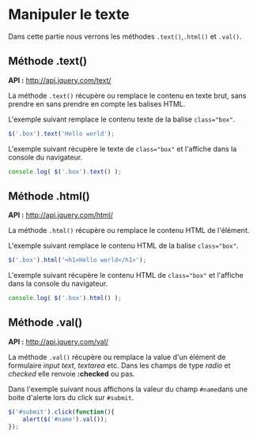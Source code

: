 # Manipuler le texte

Dans cette partie nous verrons les méthodes `.text()`,`.html()` et `.val()`.

## Méthode .text()

**API :** http://api.jquery.com/text/

La méthode `.text()` récupère ou remplace le contenu en texte brut, sans prendre en sans prendre en compte les balises HTML.

L'exemple suivant remplace le contenu texte de la balise `class="box"`.

```js
$('.box').text('Hello world');
```

L'exemple suivant récupère le texte de `class="box"` et l'affiche dans la console du navigateur.

```js
console.log( $('.box').text() );
```

## Méthode .html()

**API :** http://api.jquery.com/html/

La méthode `.html()` récupère ou remplace le contenu HTML de l'élément.

L'exemple suivant remplace le contenu HTML de la balise `class="box"`.

```js
$('.box').html('<h1>Hello world</h1>');
```

L'exemple suivant récupère le contenu HTML de `class="box"` et l'affiche dans la console du navigateur.

```js
console.log( $('.box').html() );
```

## Méthode .val()

**API :** http://api.jquery.com/val/

La méthode `.val()` récupère ou remplace la value d'un élément de formulaire *input text*, *textarea* etc. Dans les champs de type *radio* et *checked* elle renvoie **:checked** ou pas.

Dans l'exemple suivant nous affichons la valeur du champ `#name`dans une boite d'alerte lors du click sur `#submit`.

```js
$('#submit').click(function(){
    alert($('#name').val());
});
```
